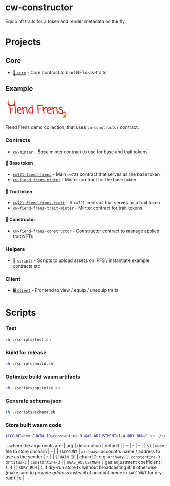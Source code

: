# cw-constructor

Equip nft traits for a token and render metadata on the fly

# Projects

## Core

- [🧱 `core`](./core) - Core contract to bind NFTs-as-traits

## Example

<img src=".github/logo.png" alt="Fiend Frens" width="200">

Fiend Frens demo collection, that uses `cw-constructor` contract.

### Contracts

- [`cw-minter`](./example/contracts/cw-minter) - _Base_ minter contract to use for base and trait tokens

#### 💎 Base token
- [`cw721-fiend-frens`](./example/contracts/cw721-fiend-frens) - Main `cw721` contract that serves as the base token
- [ `cw-fiend-frens-minter`](./example/contracts/cw-fiend-frens-minter) - Minter contract for the base token

#### 📎 Trait token
- [`cw721-fiend-frens-trait`](./example/contracts/cw721-fiend-frens-trait) - A `cw721` contract that serves as a trait token
- [`cw-fiend-frens-trait-minter`](./example/contracts/cw-fiend-frens-trait-minter) - Minter contract for trait tokens

#### 🔩 Constructor
- [`cw-fiend-frens-constructor`](./example/contracts/cw-fiend-frens-constructor) - Constructor contract to manage applied trait NFTs

### Helpers
- [🚀 `scripts`](./example/scripts) - Scripts to upload assets on IPFS / instantiate example contracts etc

### Client
- [🖥️ `client`](./example/client) - Frontend to view / equip / unequip traits


# Scripts

### Test
```sh
sh ./scripts/test.sh
```

### Build for release
```sh
sh ./scripts/build.sh
```

### Optimize build wasm artifacts
```sh
sh ./scripts/optimize.sh
```

### Generate schema json
```sh
sh ./scripts/schema.sh
```

### Store built wasm code
```sh
ACCOUNT=dev CHAIN_ID=constantine-3 GAS_ADJUSTMENT=1.4 DRY_RUN=1 sh ./scripts/store.sh target/wasm32-unknown-unknown/release/cw721_fiend_frens_trait.wasm
```

...where the arguments are:
| arg | description  | default |
| - | - | - |
| `$1` | `wasm` file to store onchain | - |
| `$ACCOUNT` | `archwayd` account's name / address to use as the sender | - |
| `$CHAIN_ID` | chain ID, e.g. `archway-1`, `constantine-3` or `titus-3` | `constantine-3` |
| `$GAS_ADJUSTMENT` | gas adjustment coefficient | `1.4` |
| `$DRY_RUN` | `1` if dry-run store tx without broadcasting it, `0` otherwise (make sure to provide *address* instead of account *name* in `$ACCOUNT` for dry-run!) | `0` |
